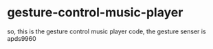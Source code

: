 # gesture-control-music-player
so, this is the gesture control music player code, the gesture senser is apds9960
